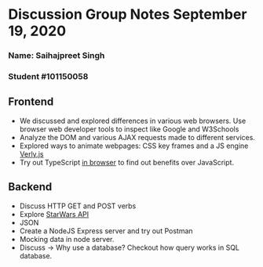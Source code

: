 # Discussion Group Notes September 19, 2020

### Name: Saihajpreet Singh
### Student #101150058

## Frontend 
* We discussed and explored differences in various web browsers. Use browser web developer tools to inspect like Google and W3Schools
* Analyze the DOM and various AJAX requests made to different services.
* Explored ways to animate webpages: CSS key frames and a JS engine [Verly.js](https://github.com/anuraghazra/Verly.js)
* Try out TypeScript [in browser](https://www.typescriptlang.org/play) to find out benefits over JavaScript.

## Backend

* Discuss HTTP GET and POST verbs 
* Explore [StarWars API](https://swapi.dev)
* JSON
* Create a NodeJS Express server and try out Postman
* Mocking data in node server.
* Discuss -> Why use a database? Checkout how query works in SQL database.
